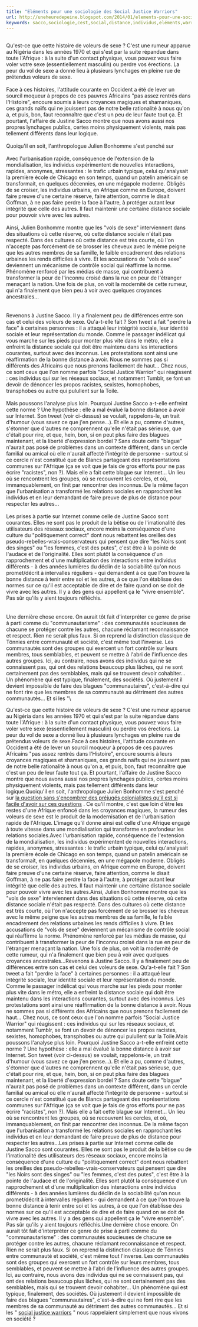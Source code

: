 ```yaml
---
title: "Eléments pour une sociologie des Social Justice Warriors"
url: http://uneheuredepeine.blogspot.com/2014/01/elements-pour-une-sociologie-des-social.html
keywords: sacco,sociologie,cest,social,distance,individus,eléments,warriors,sexe,sociale,voleurs,dune,justice,faire,vivre
---
```

\
Qu\'est-ce que cette histoire de voleurs de sexe ? C\'est une rumeur apparue au Nigéria dans les années 1970 et qui s\'est par la suite répandue dans toute l\'Afrique : à la suite d\'un contact physique, vous pouvez vous faire voler votre sexe (essentiellement masculin) ou perdre vos érections. La peur du vol de sexe a donné lieu à plusieurs lynchages en pleine rue de prétendus voleurs de sexe.\
\
Face à ces histoires, l\'attitude courante en Occident a été de lever un sourcil moqueur à propos de ces pauvres Africains \"pas assez rentrés dans l\'Histoire\", encoure soumis à leurs croyances magiques et shamaniques, ces grands naïfs qui ne jouissent pas de notre belle rationalité à nous qu\'on a, et puis, bon, faut reconnaître que c\'est un peu de leur faute tout ça. Et pourtant, l\'affaire de Justine Sacco montre que nous avons aussi nos propres lynchages publics, certes moins physiquement violents, mais pas tellement différents dans leur logique.\
\
Quoiqu\'il en soit, l\'anthropologue Julien Bonhomme s\'est penché sur \
\
Avec l\'urbanisation rapide, conséquence de l\'extension de la mondialisation, les individus expérimentent de nouvelles interactions, rapides, anonymes, stressantes : le trafic urbain typique, celui qu\'analysait la première école de Chicago en son temps, quand un patelin américain se transformait, en quelques décennies, en une mégapole moderne. Obligés de se croiser, les individus urbains, en Afrique comme en Europe, doivent faire preuve d\'une certaine réserve, faire attention, comme le disait Goffman, à ne pas faire perdre la face à l\'autre, à protéger autant leur intégrité que celle des autres. Il faut maintenir une certaine distance sociale pour pouvoir vivre avec les autres.\
\
Ainsi, Julien Bonhomme montre que les \"vols de sexe\" interviennent dans des situations où cette réserve, où cette distance sociale n\'était pas respecté. Dans des cultures où cette distance est très courte, où l\'on n\'accepte pas forcément de se brosser les cheveux avec le même peigne que les autres membres de sa famille, le faible encadrement des relations urbaines les rends difficiles à vivre. Et les accusations de \"vols de sexe\" deviennent un mécanisme de contrôle social qui réaffirme la norme. Phénomène renforcé par les médias de masse, qui contribuent à transformer la peur de l\'inconnu croisé dans la rue en peur de l\'étranger menaçant la nation. Une fois de plus, on voit la modernité de cette rumeur, qui n\'a finalement que bien peu à voir avec quelques croyances ancestrales\...\
\
\
Revenons à Justine Sacco. Il y a finalement peu de différences entre son cas et celui des voleurs de sexe. Qu\'a-t-elle fait ? Son tweet a fait \"perdre la face\" à certaines personnes : il a attaqué leur intégrité sociale, leur identité sociale et leur représentation du monde. Comme le passager indélicat qui vous marche sur les pieds pour monter plus vite dans le métro, elle a enfreint la distance sociale qui doit être maintenu dans les interactions courantes, surtout avec des inconnus. Les protestations sont ainsi une réaffirmation de la bonne distance à avoir. Nous ne sommes pas si différents des Africains que nous prenons facilement de haut\... Chez nous, ce sont ceux que l\'on nomme parfois \"Social Justice Warrior\" qui réagissent : ces individus qui sur les réseaux sociaux, et notamment Tumblr, se font un devoir de dénoncer les propos racistes, sexistes, homophobes, transphobes ou autre qui pulullent sur la Toile.\
\
Mais poussons l\'analyse plus loin. Pourquoi Justine Sacco a-t-elle enfreint cette norme ? Une hypothèse : elle a mal évalué la bonne distance à avoir sur Internet. Son tweet (voir ci-dessus) se voulait, rappelons-le, un trait d\'humour (vous savez ce que j\'en pense\...). Et elle a pu, comme d\'autres, s\'étonner que d\'autres ne comprennent qu\'elle n\'était pas sérieuse, que c\'était pour rire, et que, hein, bon, si on peut plus faire des blagues maintenant, et la liberté d\'expression bordel ? Sans doute cette \"blague\" n\'aurait pas posé de problèmes dans un contexte différent, dans un cercle familial ou amical où elle n\'aurait affecté l\'intégrité de personne - surtout si ce cercle n\'est constitué que de Blancs partageant des représentations communes sur l\'Afrique (ça se voit que je fais de gros efforts pour ne pas écrire \"racistes\", non ?). Mais elle a fait cette blague sur Internet\... Un lieu où se rencontrent les groupes, où se recouvrent les cercles, et où, immanquablement, on finit par rencontrer des inconnus. De la même façon que l\'urbanisation a transformé les relations sociales en rapprochant les individus et en leur demandant de faire preuve de plus de distance pour respecter les autres\...\
\
Les prises à partie sur Internet comme celle de Justine Sacco sont courantes. Elles ne sont pas le produit de la bêtise ou de l\'irrationalité des utilisateurs des réseaux sociaux, encore moins la conséquence d\'une culture du \"politiquement correct\" dont nous rebattent les oreilles des pseudo-rebelles-vrais-conservateurs qui pensent que dire \"les Noirs sont des singes\" ou \"les femmes, c\'est des putes\", c\'est être à la pointe de l\'audace et de l\'originalité. Elles sont plutôt la conséquence d\'un rapprochement et d\'une multiplication des interactions entre individus différents - à des années lumières du déclin de la sociabilité qu\'on nous promet/décrit à intervalles réguliers - qui demandent à ce que l\'on trouve la bonne distance à tenir entre soi et les autres, à ce que l\'on établisse des normes sur ce qu\'il est acceptable de dire et de faire quand on se doit de vivre avec les autres. Il y a des gens qui appellent ça le \"vivre ensemble\". Pas sûr qu\'ils y aient toujours réfléchis.\
\
\
Une dernière chose encore. On aurait tôt fait d\'interpréter ce genre de prise à parti comme du \"communautarisme\" : des communautés soucieuses de chacune se protéger contre les autres, chacune réclamant reconnaissance et respect. Rien ne serait plus faux. Si on reprend la distinction classique de Tönnies entre communauté et société, c\'est même tout l\'inverse. Les communautés sont des groupes qui exercent un fort contrôle sur leurs membres, tous semblables, et peuvent se mettre à l\'abri de l\'influence des autres groupes. Ici, au contraire, nous avons des individus qui ne se connaissent pas, qui ont des relations beaucoup plus lâches, qui ne sont certainement pas des semblables, mais qui se trouvent devoir cohabiter\... Un phénomène qui est typique, finalement, des sociétés. Où justement il devient impossible de faire des blagues \"communautaires\", c\'est-à-dire qui ne font rire que les membres de sa communauté au détriment des autres communautés\... Et si les \"\

Qu\'est-ce que cette histoire de voleurs de sexe ? C\'est une rumeur apparue au Nigéria dans les années 1970 et qui s\'est par la suite répandue dans toute l\'Afrique : à la suite d\'un contact physique, vous pouvez vous faire voler votre sexe (essentiellement masculin) ou perdre vos érections. La peur du vol de sexe a donné lieu à plusieurs lynchages en pleine rue de prétendus voleurs de sexe.Face à ces histoires, l\'attitude courante en Occident a été de lever un sourcil moqueur à propos de ces pauvres Africains \"pas assez rentrés dans l\'Histoire\", encoure soumis à leurs croyances magiques et shamaniques, ces grands naïfs qui ne jouissent pas de notre belle rationalité à nous qu\'on a, et puis, bon, faut reconnaître que c\'est un peu de leur faute tout ça. Et pourtant, l\'affaire de Justine Sacco montre que nous avons aussi nos propres lynchages publics, certes moins physiquement violents, mais pas tellement différents dans leur logique.Quoiqu\'il en soit, l\'anthropologue Julien Bonhomme s\'est penché sur [la question sans s\'encombrer des préjugés colonialistes qu\'il est si facile d\'avoir sur ces questions](http://www.lemonde.fr/livres/article/2009/10/29/les-voleurs-de-sexe-anthropologie-d-une-rumeur-africaine-de-julien-bonhomme_1260061_3260.html) . Ce qu\'il montre, c\'est que loin d\'être les restes d\'une Afrique enfoncé dans les croyances magiques, la rumeur des voleurs de sexe est le produit de la modernisation et de l\'urbanisation rapide de l\'Afrique. L\'image qu\'il donne ainsi est celle d\'une Afrique engagé à toute vitesse dans une mondialisation qui transforme en profondeur les relations sociales.Avec l\'urbanisation rapide, conséquence de l\'extension de la mondialisation, les individus expérimentent de nouvelles interactions, rapides, anonymes, stressantes : le trafic urbain typique, celui qu\'analysait la première école de Chicago en son temps, quand un patelin américain se transformait, en quelques décennies, en une mégapole moderne. Obligés de se croiser, les individus urbains, en Afrique comme en Europe, doivent faire preuve d\'une certaine réserve, faire attention, comme le disait Goffman, à ne pas faire perdre la face à l\'autre, à protéger autant leur intégrité que celle des autres. Il faut maintenir une certaine distance sociale pour pouvoir vivre avec les autres.Ainsi, Julien Bonhomme montre que les \"vols de sexe\" interviennent dans des situations où cette réserve, où cette distance sociale n\'était pas respecté. Dans des cultures où cette distance est très courte, où l\'on n\'accepte pas forcément de se brosser les cheveux avec le même peigne que les autres membres de sa famille, le faible encadrement des relations urbaines les rends difficiles à vivre. Et les accusations de \"vols de sexe\" deviennent un mécanisme de contrôle social qui réaffirme la norme. Phénomène renforcé par les médias de masse, qui contribuent à transformer la peur de l\'inconnu croisé dans la rue en peur de l\'étranger menaçant la nation. Une fois de plus, on voit la modernité de cette rumeur, qui n\'a finalement que bien peu à voir avec quelques croyances ancestrales\...Revenons à Justine Sacco. Il y a finalement peu de différences entre son cas et celui des voleurs de sexe. Qu\'a-t-elle fait ? Son tweet a fait \"perdre la face\" à certaines personnes : il a attaqué leur intégrité sociale, leur identité sociale et leur représentation du monde. Comme le passager indélicat qui vous marche sur les pieds pour monter plus vite dans le métro, elle a enfreint la distance sociale qui doit être maintenu dans les interactions courantes, surtout avec des inconnus. Les protestations sont ainsi une réaffirmation de la bonne distance à avoir. Nous ne sommes pas si différents des Africains que nous prenons facilement de haut\... Chez nous, ce sont ceux que l\'on nomme parfois \"Social Justice Warrior\" qui réagissent : ces individus qui sur les réseaux sociaux, et notamment Tumblr, se font un devoir de dénoncer les propos racistes, sexistes, homophobes, transphobes ou autre qui pulullent sur la Toile.Mais poussons l\'analyse plus loin. Pourquoi Justine Sacco a-t-elle enfreint cette norme ? Une hypothèse : elle a mal évalué la bonne distance à avoir sur Internet. Son tweet (voir ci-dessus) se voulait, rappelons-le, un trait d\'humour (vous savez ce que j\'en pense\...). Et elle a pu, comme d\'autres, s\'étonner que d\'autres ne comprennent qu\'elle n\'était pas sérieuse, que c\'était pour rire, et que, hein, bon, si on peut plus faire des blagues maintenant, et la liberté d\'expression bordel ? Sans doute cette \"blague\" n\'aurait pas posé de problèmes dans un contexte différent, dans un cercle familial ou amical où elle n\'aurait affecté l\'intégrité de personne - surtout si ce cercle n\'est constitué que de Blancs partageant des représentations communes sur l\'Afrique (ça se voit que je fais de gros efforts pour ne pas écrire \"racistes\", non ?). Mais elle a fait cette blague sur Internet\... Un lieu où se rencontrent les groupes, où se recouvrent les cercles, et où, immanquablement, on finit par rencontrer des inconnus. De la même façon que l\'urbanisation a transformé les relations sociales en rapprochant les individus et en leur demandant de faire preuve de plus de distance pour respecter les autres\...Les prises à partie sur Internet comme celle de Justine Sacco sont courantes. Elles ne sont pas le produit de la bêtise ou de l\'irrationalité des utilisateurs des réseaux sociaux, encore moins la conséquence d\'une culture du \"politiquement correct\" dont nous rebattent les oreilles des pseudo-rebelles-vrais-conservateurs qui pensent que dire \"les Noirs sont des singes\" ou \"les femmes, c\'est des putes\", c\'est être à la pointe de l\'audace et de l\'originalité. Elles sont plutôt la conséquence d\'un rapprochement et d\'une multiplication des interactions entre individus différents - à des années lumières du déclin de la sociabilité qu\'on nous promet/décrit à intervalles réguliers - qui demandent à ce que l\'on trouve la bonne distance à tenir entre soi et les autres, à ce que l\'on établisse des normes sur ce qu\'il est acceptable de dire et de faire quand on se doit de vivre avec les autres. Il y a des gens qui appellent ça le \"vivre ensemble\". Pas sûr qu\'ils y aient toujours réfléchis.Une dernière chose encore. On aurait tôt fait d\'interpréter ce genre de prise à parti comme du \"communautarisme\" : des communautés soucieuses de chacune se protéger contre les autres, chacune réclamant reconnaissance et respect. Rien ne serait plus faux. Si on reprend la distinction classique de Tönnies entre communauté et société, c\'est même tout l\'inverse. Les communautés sont des groupes qui exercent un fort contrôle sur leurs membres, tous semblables, et peuvent se mettre à l\'abri de l\'influence des autres groupes. Ici, au contraire, nous avons des individus qui ne se connaissent pas, qui ont des relations beaucoup plus lâches, qui ne sont certainement pas des semblables, mais qui se trouvent devoir cohabiter\... Un phénomène qui est typique, finalement, des sociétés. Où justement il devient impossible de faire des blagues \"communautaires\", c\'est-à-dire qui ne font rire que les membres de sa communauté au détriment des autres communautés\... Et si les \" [social justice warriors](http://www.urbandictionary.com/define.php?term=social%20justice%20warrior) \" nous rappelaient simplement que nous vivons en société ?
